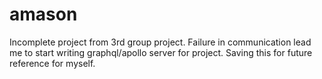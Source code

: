 # amason

Incomplete project from 3rd group project. Failure in communication lead me to start writing graphql/apollo server for project.
Saving this for future reference for myself.
